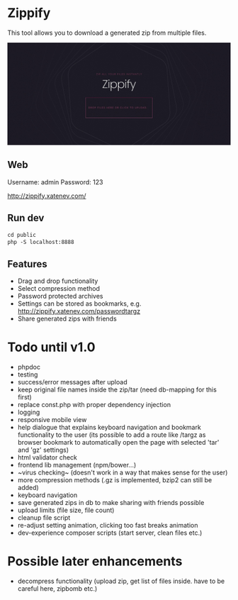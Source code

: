 # Zippify

This tool allows you to download a generated zip from multiple files.

![Zippify](https://github.com/xatenev/zippify/blob/master/github/Zippify.png?raw=true)

## Web

Username: admin 
Password: 123 

http://zippify.xatenev.com/

## Run dev

````
cd public
php -S localhost:8888
```` 

## Features
- Drag and drop functionality
- Select compression method
- Password protected archives
- Settings can be stored as bookmarks, e.g. http://zippify.xatenev.com/passwordtargz
- Share generated zips with friends

# Todo until v1.0

- phpdoc
- testing
- success/error messages after upload
- keep original file names inside the zip/tar (need db-mapping for this first)
- replace const.php with proper dependency injection
- logging
- responsive mobile view
- help dialogue that explains keyboard navigation and bookmark functionality to the user (its possible to add a route like /targz as browser bookmark to automatically open the page with selected 'tar' and 'gz' settings)
- html validator check
- frontend lib management (npm/bower...)
- ~virus checking~ (doesn't work in a way that makes sense for the user)
- more compression methods (.gz is implemented, bzip2 can still be added)
- keyboard navigation
- save generated zips in db to make sharing with friends possible
- upload limits (file size, file count)
- cleanup file script
- re-adjust setting animation, clicking too fast breaks animation
- dev-experience composer scripts (start server, clean files etc.)

# Possible later enhancements

- decompress functionality (upload zip, get list of files inside. have to be careful here, zipbomb etc.)
